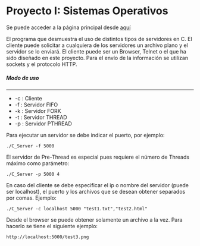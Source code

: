# Proyecto I: Sistemas Operativos

Se puede acceder a la página principal desde [aquí][Pagina]

[Pagina]: https://juliansalinas.github.io/C_Servers/

El programa que desmuestra el uso de distintos tipos de servidores en C. El cliente puede
solicitar a cualquiera de los servidores un archivo plano y el servidor se lo enviará. 
El cliente puede ser un Browser, Telnet o el que ha sido diseñado en este proyecto. Para
el envío de la información se utilizan sockets y el protocolo HTTP. 

##### Modo de uso
_________________________

 
 * -c : Cliente 
 * -f : Servidor FIFO
 * -k : Servidor FORK
 * -t : Servidor THREAD
 * -p : Servidor PTHREAD
 
 Para ejecutar un servidor se debe indicar el puerto, por ejemplo: 
 
 ```
 ./C_Server -f 5000
 ```
 
 El servidor de Pre-Thread es especial pues requiere el número de Threads máximo como parámetro: 
  
  ```
  ./C_Server -p 5000 4
  ```
  
 En caso del cliente se debe especificar el ip o nombre del servidor 
 (puede ser localhost), el puerto y los archivos que se desean obtener
 separados por comas. 
 Ejemplo:
 
  ```
  ./C_Server -c localhost 5000 "test1.txt","test2.html"
  ```
  
  Desde el browser se puede obtener solamente un archivo a la vez. Para
  hacerlo se tiene el siguiente ejemplo: 
  
  ```
  http://localhost:5000/test3.png
  ```
  
